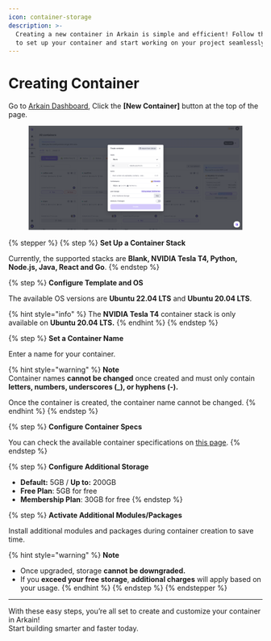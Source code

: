 ```yaml
---
icon: container-storage
description: >-
  Creating a new container in Arkain is simple and efficient! Follow these steps
  to set up your container and start working on your project seamlessly.
---
```


# Creating Container

Go to [Arkain Dashboard](https://arkain.io/my/dashboard), Click the **\[New Container]** button at the top of the page.

<figure><img src="../../../../.gitbook/assets/new_container.png" alt=""><figcaption></figcaption></figure>

{% stepper %}
{% step %}
**Set Up a Container Stack**

Currently, the supported stacks are **Blank, NVIDIA Tesla T4, Python, Node.js, Java, React and Go**.
{% endstep %}

{% step %}
**Configure Template and OS**&#x20;

The available OS versions are **Ubuntu 22.04 LTS** and **Ubuntu 20.04 LTS**.

{% hint style="info" %}
The **NVIDIA Tesla T4** container stack is only available on **Ubuntu 20.04 LTS.**
{% endhint %}
{% endstep %}

{% step %}
**Set a Container Name**

Enter a name for your container.

{% hint style="warning" %}
**Note**\
Container names **cannot be changed** once created and must only contain **letters, numbers, underscores (\_), or hyphens (-).**

Once the container is created, the container name cannot be changed.
{% endhint %}
{% endstep %}

{% step %}
**Configure Container Specs**

You can check the available container specifications on [this page](https://docs.arkain.io/user-guide/dashboard/container/container-specifications).
{% endstep %}

{% step %}
**Configure Additional Storage**

* **Default:** 5GB / **Up to:** 200GB
* **Free Plan**: 5GB for free
* **Membership Plan**: 30GB for free
{% endstep %}

{% step %}
**Activate Additional Modules/Packages**

Install additional modules and packages during container creation to save time.

{% hint style="warning" %}
**Note**

* Once upgraded, storage **cannot be downgraded.**
* If you **exceed your free storage**, **additional charges** will apply based on your usage.
{% endhint %}
{% endstep %}
{% endstepper %}

***

With these easy steps, you’re all set to create and customize your container in Arkain! \
Start building smarter and faster today.&#x20;
